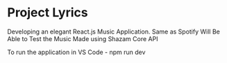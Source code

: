 # Project Lyrics

Developing an elegant React.js Music Application. 
Same as Spotify
Will Be Able to Test the Music 
Made using Shazam Core API

To run the application in VS Code - npm run dev